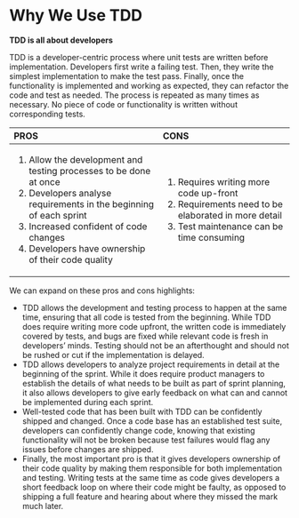 # Why We Use TDD

**TDD is all about developers**

TDD is a developer-centric process where unit tests are written before implementation. Developers first write a failing test. Then, they write the simplest implementation to make the test pass. Finally, once the functionality is implemented and working as expected, they can refactor the code and test as needed. The process is repeated as many times as necessary. No piece of code or functionality is written without corresponding tests.

|PROS|CONS|
|:----|:----|
|<ol> <li>Allow the development and testing processes to be done at once</li> <li>Developers analyse requirements in the beginning of each sprint</li> <li>Increased confident of code changes</li> <li>Developers have ownership of their code quality</li> </ol> | <ol> <li> Requires writing more code up-front </li> <li>Requirements need to be elaborated in more detail</li> <li>Test maintenance can be time consuming</li> </ol> |

We can expand on these pros and cons highlights:
- TDD allows the development and testing process to happen at the same time, ensuring that all code is tested from the beginning. While TDD does require writing more code upfront, the written code is immediately covered by tests, and bugs are fixed while relevant code is fresh in developers’ minds. Testing should not be an afterthought and should not be rushed or cut if the implementation is delayed.
- TDD allows developers to analyze project requirements in detail at the beginning of the sprint. While it does require product managers to establish the details of what needs to be built as part of sprint planning, it also allows developers to give early feedback on what can and cannot be implemented during each sprint.
- Well-tested code that has been built with TDD can be confidently shipped and changed. Once a code base has an established test suite, developers can confidently change code, knowing that existing functionality will not be broken because test failures would flag any issues before changes are shipped.
- Finally, the most important pro is that it gives developers ownership of their code quality by making them responsible for both implementation and testing. Writing tests at the same time as code gives developers a short feedback loop on where their code might be faulty, as opposed to shipping a full feature and hearing about where they missed the mark much later.